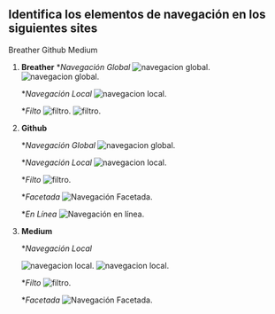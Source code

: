## Identifica los elementos de navegación en los siguientes sites

 Breather
 Github
 Medium



1. **Breather**
    **Navegación Global*
    ![navegacion global](images/global.png).
    ![navegacion global](images/global_2.png).

    **Navegación Local*
    ![navegacion local](local.png).

    **Filto*
     ![filtro](images/filtro_1.png).
    ![filtro](images/filtro_2.png).

2. **Github**


    **Navegación Global*
    ![navegacion global](images/github_global.png).
    
    
    **Navegación Local*
    ![navegacion local](images/github_local.png).
    

    **Filto*
    ![filtro](images/github_filtro.png).
      
      
    **Facetada*
    ![Navegación Facetada](images/github_facetada.png).
      
      
     **En Línea*
     ![Navegación en línea](images/github_enlinea.png).

3. **Medium**

    **Navegación Local*

    ![navegacion local](images/medium_local.png).
    ![navegacion local](images/medium_local_2.png).

     **Filto*
     ![filtro](images/medium_filtro.png).
     
    **Facetada*
    ![Navegación Facetada](images/medium_facetada.png).
